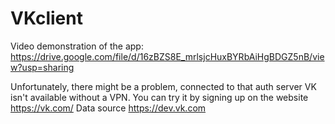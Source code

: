 # VKclient
Video demonstration of the app:
https://drive.google.com/file/d/16zBZS8E_mrlsjcHuxBYRbAiHgBDGZ5nB/view?usp=sharing

Unfortunately, there might be a problem, connected to that auth server VK isn't available without a VPN.
You can try it by signing up on the website https://vk.com/ 
Data source https://dev.vk.com
